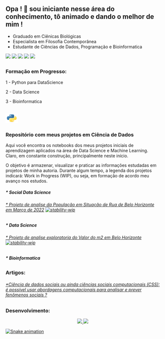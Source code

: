 ## Opa ! 👋 sou iniciante nesse área do conhecimento, tô animado e dando o melhor de mim !

* Graduado em Ciênicas Biológicas
* Especialista em Filosofia Contemporânea
* Estudante de Ciências de Dados, Programação e Bioinformatica

<div> 
  <a href="https://instagram.com/thiagoaprado88" target="_blank"><img src="https://img.shields.io/badge/-Instagram-%23E4405F?style=for-the-badge&logo=instagram&logoColor=white" target="_blank"></a>
 <a href="https://discord.gg/VXCPZkTR" target="_blank"><img src="https://img.shields.io/badge/Discord-7289DA?style=for-the-badge&logo=discord&logoColor=white" target="_blank"></a> 
  <a href = "mailto:thiagoaprado22@gmail.com"><img src="https://img.shields.io/badge/-Gmail-%23333?style=for-the-badge&logo=gmail&logoColor=white" target="_blank"></a>
  <a href="https://www.linkedin.com/in/thiago-de-almeida-prado-2a53601b9/" target="_blank"><img src="https://img.shields.io/badge/-LinkedIn-%230077B5?style=for-the-badge&logo=linkedin&logoColor=white" target="_blank"></a> 
 <a href="https://medium.com/@thiagoaprado22" target="_blank"><img src="https://img.shields.io/badge/Medium-12100E?style=for-the-badge&logo=medium&logoColor=white" target="_blank"></a>
</div>

##

### Formação em Progresso:

1 - Python para DataScience

2 - Data Science

3 - Bioinformatica


</div>
<div style="display: inline_block"><br>
  <img align="center" alt="Rafa-Python" height="30" width="40" src="https://raw.githubusercontent.com/devicons/devicon/master/icons/python/python-original.svg">
  
##

### Repositório com meus projetos em Ciência de Dados
Aqui você encontra os notebooks dos meus projetos iniciais de aprendizagem aplicados na área de Data Science e Machine Learning. Claro, em constante construção, principalmente neste início. 

O objetivo é armazenar, visualizar e praticar as informações estudadas em projetos de minha autoria. Durante algum tempo, a legenda dos projetos indicará: Work in Progress (WIP), ou seja, em formação de acordo meu avanço nos estudos.
 
#####  * Social Data Science 
###### [* Projeto de analise da População em Situação de Rua de Belo Horizonte em Março de 2022](https://github.com/thiagoaprado22/Social_Data_Science_Experience) [![stability-wip](https://img.shields.io/badge/stability-wip-lightgrey.svg)](https://github.com/thiagoaprado22/Social_Data_Science_Experience)
#####  * Data Science
###### [* Projeto de analise exploratoria do Valor do m2 em Belo Horizonte](https://github.com/thiagoaprado22/Data_Science-) [![stability-wip](https://img.shields.io/badge/stability-wip-lightgrey.svg)](https://github.com/thiagoaprado22/Social_Data_Science_Experience)<br/>
       
#####  * Bioinformatica
  
##
  
### Artigos:   
  
###### [*Ciência de dados sociais ou ainda ciências sociais computacionais (CSS): é possível usar abordagens computacionais para analisar e prever fenômenos sociais ?](https://medium.com/@thiagoaprado22/ci%C3%AAncia-de-dados-sociais-ou-ainda-ci%C3%AAncias-sociais-computacionais-css-%C3%A9-poss%C3%ADvel-usar-abordagens-bbdcc6184558)  
  
##
  
### Desenvolvimento:
</div>
<div align="center">
  <a href="https://github.com/thiagoaprado22">
  <img height="120em" src="https://github-readme-stats.vercel.app/api?username=thiagoaprado22&show_icons=true&theme=gruvbox&include_all_commits=true&count_private=true"/>
  <img height="120em" src="https://github-readme-stats.vercel.app/api/top-langs/?username=thiagoaprado22&layout=compact&langs_count=7&theme=gruvbox"/>
</div>
 
  ![Snake animation](https://github.com/thiagoaprado22/thiagoaprado22/blob/output/github-contribution-grid-snake.svg)
 
</div>

##
